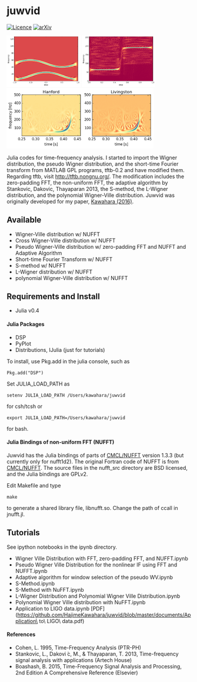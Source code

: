 # juwvid

[![Licence](http://img.shields.io/badge/license-GPLv2-blue.svg?style=flat)](http://www.gnu.org/licenses/gpl-2.0.html)
[![arXiv](http://img.shields.io/badge/arXiv-1603.02898-green.svg?style=flat)](http://arxiv.org/abs/1603.02898)

<img src="https://github.com/HajimeKawahara/juwvid/blob/master/figure/polywv.png" Titie="explanation" Width=200px>
<img src="https://github.com/HajimeKawahara/juwvid/blob/master/figure/atfr.png" Titie="explanation" Width=200px>
<img src="https://github.com/HajimeKawahara/juwvid/blob/master/figure/ligopwv.png" Titie="explanation" Width=400px>

Julia codes for time-frequency analysis. I started to import the Wigner distribution, the pseudo Wigner distribution, and the short-time Fourier transform from MATLAB GPL programs, tftb-0.2 and have modified them. Regarding tftb, visit http://tftb.nongnu.org/. The modification includes the zero-padding FFT, the non-uniform FFT, the adaptive algorithm by Stankovic, Dakovic, Thayaparan 2013, the S-method, the L-Wigner distribution, and the polynomial Wigner-Ville distribution. Juwvid was originally developed for my paper, [Kawahara (2016)](http://arxiv.org/abs/1603.02898).

## Available 

- Wigner-Ville distribution w/ NUFFT
- Cross Wigner-Ville distribution w/ NUFFT
- Pseudo Wigner-Ville distribution w/ zero-padding FFT and NUFFT and Adaptive Algorithm
- Short-time Fourier Transform w/ NUFFT
- S-method w/ NUFFT
- L-Wigner distribution w/ NUFFT
- polynomial Wigner-Ville distribution w/ NUFFT

## Requirements and Install

- Julia v0.4

#### Julia Packages 

- DSP
- PyPlot
- Distributions, IJulia (just for tutorials)

To install, use Pkg.add in the julia console, such as

```
Pkg.add("DSP")
```

Set JULIA_LOAD_PATH as 
```
setenv JULIA_LOAD_PATH /Users/kawahara/juwvid
```
for csh/tcsh or 
```
export JULIA_LOAD_PATH=/Users/kawahara/juwvid
```
for bash. 

#### Julia Bindings of non-uniform FFT (NUFFT)

Juwvid has the Julia bindings of parts of [CMCL/NUFFT](http://www.cims.nyu.edu/cmcl/nufft/nufft.html) version 1.3.3 (but currently only for nufft1d2). The original Fortran code of NUFFT is from [CMCL/NUFFT](http://www.cims.nyu.edu/cmcl/nufft/nufft.html). The source files in the nufft_src directory are BSD licensed, and the Julia bindings are GPLv2.

Edit Makefile and type

```
make
```

to generate a shared library file, libnufft.so. Change the path of ccall in jnufft.jl. 

## Tutorials

See ipython notebooks in the ipynb directory.

- Wigner Ville Distribution with FFT, zero-padding FFT, and NUFFT.ipynb
- Pseudo Wigner Ville Distribution for the nonlinear IF using FFT and NUFFT.ipynb
- Adaptive algorithm for window selection of the pseudo WV.ipynb
- S-Method.ipynb
- S-Method with NuFFT.ipynb
- L-Wigner Distribution and Polynomial Wigner Ville Distribution.ipynb
- Polynomial Wigner Ville distribution with NuFFT.ipynb
- Application to LIGO data.ipynb [PDF](https://github.com/HajimeKawahara/juwvid/blob/master/documents/Application\ to\ LIGO\ data.pdf)

#### References 
- Cohen, L. 1995, Time-Frequency Analysis (PTR-PH)
- Stankovic, L., Dakovi ́c, M., & Thayaparan, T. 2013, Time-frequency signal analysis with applications (Artech House)
- Boashash, B. 2015, Time-Frequency Signal Analysis and Processing, 2nd Edition A Comprehensive Reference (Elsevier)

